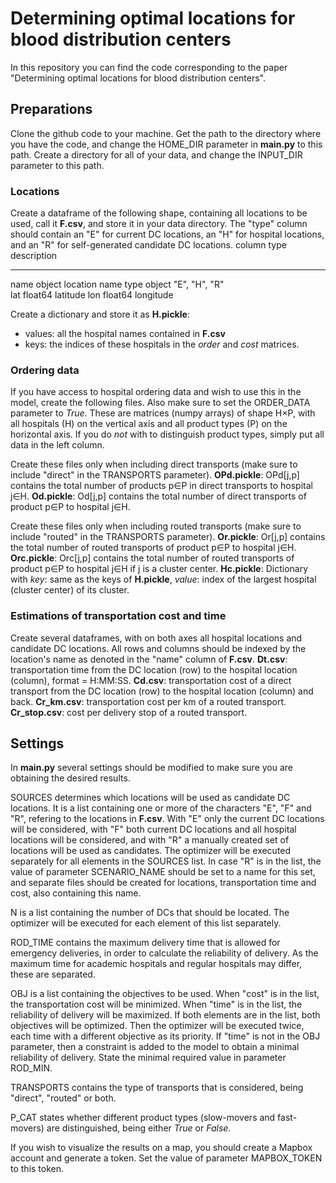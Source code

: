 # Determining optimal locations for blood distribution centers
In this repository you can find the code corresponding to the paper "Determining optimal locations for blood distribution centers". 


## Preparations

Clone the github code to your machine.
Get the path to the directory where you have the code, and change the HOME_DIR parameter in **main.py** to this path.
Create a directory for all of your data, and change the INPUT_DIR parameter to this path.

### Locations
Create a dataframe of the following shape, containing all locations to be used, call it **F.csv**, and store it in your data directory.
The "type" column should contain an "E" for current DC locations, an "H" for hospital locations, and an "R" for self-generated candidate DC locations.
 column   type  	description
 ------ --------  ---------------
  name   object 	location name
  type   object 	"E", "H", "R"	
  lat    float64	latitude
  lon    float64	longitude

Create a dictionary and store it as **H.pickle**:
- values: all the hospital names contained in **F.csv** 
- keys: the indices of these hospitals in the _order_ and _cost_ matrices.

### Ordering data
If you have access to hospital ordering data and wish to use this in the model, create the following files. Also make sure to set the ORDER_DATA parameter to _True_.
These are matrices (numpy arrays) of shape H×P, with all hospitals (H) on the vertical axis and all product types (P) on the horizontal axis.
If you do _not_ with to distinguish product types, simply put all data in the left column.

Create these files only when including direct transports (make sure to include "direct" in the TRANSPORTS parameter).
**OPd.pickle**: OPd[j,p] contains the total number of products p∈P in direct transports to hospital j∈H.
**Od.pickle**: Od[j,p] contains the total number of direct transports of product p∈P to hospital j∈H.

Create these files only when including routed transports (make sure to include "routed" in the TRANSPORTS parameter).
**Or.pickle**: Or[j,p] contains the total number of routed transports of product p∈P to hospital j∈H.
**Orc.pickle**: Orc[j,p] contains the total number of routed transports of product p∈P to hospital j∈H if j is a cluster center.
**Hc.pickle**: Dictionary with _key_: same as the keys of **H.pickle**, _value_: index of the largest hospital (cluster center) of its cluster.

### Estimations of transportation cost and time

Create several dataframes, with on both axes all hospital locations and candidate DC locations.
All rows and columns should be indexed by the location's name as denoted in the "name" column of **F.csv**.
**Dt.csv**: transportation time from the DC location (row) to the hospital location (column), format = H:MM:SS.
**Cd.csv**: transportation cost of a direct transport from the DC location (row) to the hospital location (column) and back.
**Cr_km.csv**: transportation cost per km of a routed transport.
**Cr_stop.csv**: cost per delivery stop of a routed transport.

## Settings

In **main.py** several settings should be modified to make sure you are obtaining the desired results.

SOURCES determines which locations will be used as candidate DC locations. It is a list containing one or more of the characters "E", "F" and "R", refering to the locations in **F.csv**. With "E" only the current DC locations will be considered, with "F" both current DC locations and all hospital locations will be considered, and with "R" a manually created set of locations will be used as candidates. The optimizer will be executed separately for all elements in the SOURCES list. In case "R" is in the list, the value of parameter SCENARIO_NAME should be set to a name for this set, and separate files should be created for locations, transportation time and cost, also containing this name.

N is a list containing the number of DCs that should be located. The optimizer will be executed for each element of this list separately.

ROD_TIME contains the maximum delivery time that is allowed for emergency deliveries, in order to calculate the reliability of delivery. As the maximum time for academic hospitals and regular hospitals may differ, these are separated.

OBJ is a list containing the objectives to be used. When "cost" is in the list, the transportation cost will be minimized. When "time" is in the list, the reliability of delivery will be maximized. If both elements are in the list, both objectives will be optimized. Then the optimizer will be executed twice, each time with a different objective as its priority. If "time" is not in the OBJ parameter, then a constraint is added to the model to obtain a minimal reliability of delivery. State the minimal required value in parameter ROD_MIN.

TRANSPORTS contains the type of transports that is considered, being "direct", "routed" or both.

P_CAT states whether different product types (slow-movers and fast-movers) are distinguished, being either _True_ or _False_.

If you wish to visualize the results on a map, you should create a Mapbox account and generate a token. Set the value of parameter MAPBOX_TOKEN to this token.